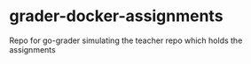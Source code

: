 # grader-docker-assignments
Repo for go-grader simulating the teacher repo which holds the assignments
